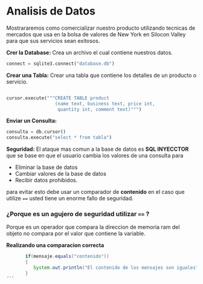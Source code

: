 # Analisis de Datos

Mostrararemos como comercializar nuestro producto utilizando tecnicas de mercados que usa en la bolsa de valores de New York en Silocon Valley para que sus servicios sean exitosos.

**Crer la Database:** Crea un archivo el cual contiene nuestros datos.

```python
connect = sqlite3.connect("database.db")
```

**Crear una Tabla:** Crear una tabla que contiene los detalles de un producto o servicio.

```python

cursor.execute("""CREATE TABLE product
                  (name text, business text, price int, 
                   quantity int, comment text)""")
```

**Enviar un Consulta:**

```python
consulta = db.cursor()
consulta.execute("select * from tabla")
```

**Seguridad:** El ataque mas comun a la base de datos es **SQL INYECCTOR** que se base en que el usuario cambia los valores de una consulta para 

* Eliminar la base de datos
* Cambiar valores de la base de datos
* Recibir datos prohibidos.

para evitar esto debe usar un comparador de **contenido**  en el caso que utilize ```==```  usted tiene un enorme fallo de seguridad.

### ¿Porque es un agujero de seguridad utilizar ```==``` ?
Porque es un operador que compara la direccion de memoria ram del objeto no compara por el valor que contiene la variable.

**Realizando una comparacion correcta**
 
 ```java
        if(mensaje.equals("contenido"))
        {
           System.out.println("El contenido de los mensajes son iguales");
        }
 ´``
